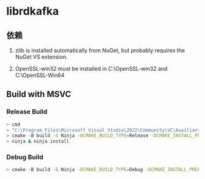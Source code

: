 
# librdkafka

## 依赖

1. zlib is installed automatically from NuGet,
   but probably requires the NuGet VS extension.

2. OpenSSL-win32 must be installed in C:\OpenSSL-win32 and C:\OpenSSL-Win64


## Build with MSVC

### Release Build

```bash
> cmd
> "C:\Program Files\Microsoft Visual Studio\2022\Community\VC\Auxiliary\Build\vcvars64.bat"
> cmake -B build -G Ninja -DCMAKE_BUILD_TYPE=Release -DCMAKE_INSTALL_PREFIX=D:\devtools\librdkafka-2.6.0
> ninja & ninja install
```

### Debug Build

```bash
> cmake -B build -G Ninja -DCMAKE_BUILD_TYPE=Debug -DCMAKE_INSTALL_PREFIX=D:\devtools\librdkafka-2.6.0
```